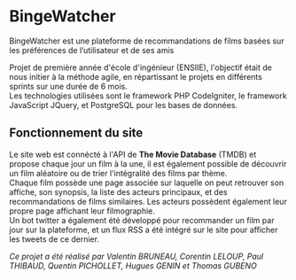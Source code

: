 # BingeWatcher

BingeWatcher est une plateforme de recommandations de films basées sur les préférences de l’utilisateur et de ses amis

Projet de première année d'école d'ingénieur (ENSIIE), l'objectif était de nous initier à la méthode agile, en répartissant le projets en différents sprints sur une durée de 6 mois.     
Les technologies utilisées sont le framework PHP CodeIgniter, le framework JavaScript JQuery, et PostgreSQL pour les bases de données.

## Fonctionnement du site

Le site web est connécté à l'API de **The Movie Database** (TMDB) et propose chaque jour un film à la une, il est également possible de découvrir un film
aléatoire ou de trier l'intégralité des films par thème.     
Chaque film possède une page associée sur laquelle on peut retrouver son affiche, son synopsis, la
liste des acteurs principaux, et des recommandations de films similaires. Les acteurs possèdent également leur propre page affichant leur filmographie.   
Un bot twitter a également été développé pour recommander un film par jour sur la plateforme, et un flux RSS a été intégré sur le site pour afficher les tweets 
de ce dernier.

      
       
        
*Ce projet a été réalisé par Valentin BRUNEAU, Corentin LELOUP, Paul THIBAUD, Quentin PICHOLLET, Hugues GENIN et Thomas GUBENO*
